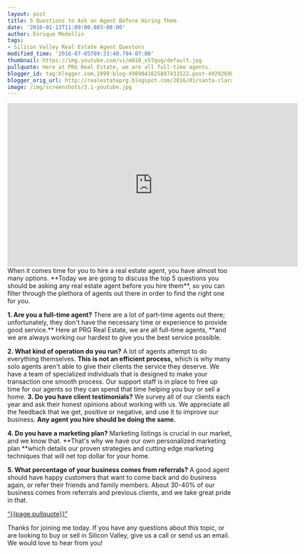 ```yaml
---
layout: post
title: 5 Questions to Ask an Agent Before Hiring Them
date: '2016-01-13T11:09:00.003-08:00'
author: Enrique Medellin
tags:
- Silicon Valley Real Estate Agent Questons
modified_time: '2016-07-05T09:33:40.794-07:00'
thumbnail: https://img.youtube.com/vi/m810_x5Tqug/default.jpg
pullquote: Here at PRG Real Estate, we are all full-time agents.
blogger_id: tag:blogger.com,1999:blog-4989041625897431522.post-4929269892031267340
blogger_orig_url: http://realestateprg.blogspot.com/2016/01/santa-clara-real-estate-agent-questions.html
image: /img/screenshots/3.1-youtube.jpg
---
```

<iframe width="652" height="367" src="https://www.youtube.com/embed/m810_x5Tqug" frameborder="0" allowfullscreen></iframe>
When it comes time for you to hire a real estate agent, you have almost too many options. **Today we are going to discuss the top 5 questions you should be asking any real estate agent before you hire them**, so you can filter through the plethora of agents out there in order to find the right one for you. 

**1. Are you a full-time agent?** There are a lot of part-time agents out there; unfortunately, they don't have the necessary time or experience to provide good service.** Here at PRG Real Estate, we are all full-time agents, **and we are always working our hardest to give you the best service possible. 

**2. What kind of operation do you run?** A lot of agents attempt to do everything themselves. **This is not an efficient process,** which is why many solo agents aren't able to give their clients the service they deserve. We have a team of specialized individuals that is designed to make your transaction one smooth process. Our support staff is in place to free up time for our agents so they can spend that time helping you buy or sell a home. 
**3. Do you have client testimonials?** We survey all of our clients each year and ask their honest opinions about working with us. We appreciate all the feedback that we get, positive or negative, and use it to improve our business. **Any agent you hire should be doing the same.**

**4. Do you have a marketing plan?** Marketing listings is crucial in our market, and we know that. **That's why we have our own personalized marketing plan **which details our proven strategies and cutting edge marketing techniques that will net top dollar for your home. 

**5. What percentage of your business comes from referrals?** A good agent should have happy customers that want to come back and do business again, or refer their friends and family members. About 30-40% of our business comes from referrals and previous clients, and we take great pride in that. 

<a href="https://twitter.com/home/?status={{page.pullquote}}%20{{site.url}}{{page.url}}%20via%40{{site.data.settings.socials.twitter | remove: 'https://twitter.com/'}}" target='_blank' class="pullquote">&#8220;{{page.pullquote}}&#8221;</a>

Thanks for joining me today. If you have any questions about this topic, or are looking to buy or sell in Silicon Valley, give us a call or send us an email. We would love to hear from you! 